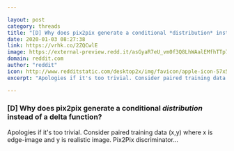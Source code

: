 ```yaml
---

layout: post
category: threads
title: "[D] Why does pix2pix generate a conditional *distribution* instead of a delta function?"
date: 2020-01-03 08:27:38
link: https://vrhk.co/2ZQCwlE
image: https://external-preview.redd.it/asGyaR7eU_vm0f3Q8LhWAalEMfhTTp7AwayvALvsDbY.jpg?width=400&height=209.42408377&auto=webp&s=d02d8b9f189014b8fb1d06f5bc982ebfa02e66e4
domain: reddit.com
author: "reddit"
icon: http://www.redditstatic.com/desktop2x/img/favicon/apple-icon-57x57.png
excerpt: "Apologies if it's too trivial. Consider paired training data (x,y) where x is edge-image and y is realistic image. Pix2Pix discriminator..."

---
```


### [D] Why does pix2pix generate a conditional *distribution* instead of a delta function?

Apologies if it's too trivial. Consider paired training data (x,y) where x is edge-image and y is realistic image. Pix2Pix discriminator...